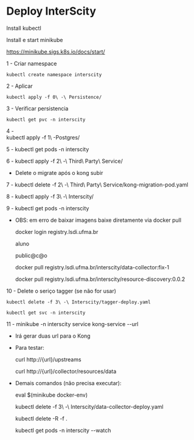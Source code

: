 # Deploy InterScity

Install kubectl

Install e start minikube

https://minikube.sigs.k8s.io/docs/start/

1 - Criar namespace

    kubectl create namespace interscity


2 -  Aplicar

    kubectl apply -f 0\ -\ Persistence/


3 - Verificar persistencia

    kubectl get pvc -n interscity


4 -    
    kubectl apply -f 1\ -Postgres/


5 - 
    kubectl get pods -n interscity

6 - 
    kubectl apply -f 2\ -\ Third\ Party\ Service/

- Delete o migrate após o kong subir

7 - 
    kubectl delete -f 2\ -\ Third\ Party\ Service/kong-migration-pod.yaml  

8 - 
    kubectl apply -f 3\ -\ Interscity/

9 - 
    kubectl get pods -n interscity

- OBS: em erro de baixar imagens baixe diretamente via docker pull

    docker login registry.lsdi.ufma.br

    aluno

    public@c@o

    docker pull registry.lsdi.ufma.br/interscity/data-collector:fix-1

    docker pull registry.lsdi.ufma.br/interscity/resource-discovery:0.0.2

10 - Delete o seriço tagger (se não for usar)

    kubectl delete -f 3\ -\ Interscity/tagger-deploy.yaml

    kubectl get svc -n interscity

11 - minikube -n interscity service kong-service --url

- Irá gerar duas url para o Kong

- Para testar:

    curl http://{url}/upstreams 

    curl http://{url}/collector/resources/data


- Demais comandos (não precisa executar):

    eval $(minikube docker-env)

    kubectl delete -f 3\ -\ Interscity/data-collector-deploy.yaml

    kubectl delete -R -f .

    kubectl get pods -n interscity --watch